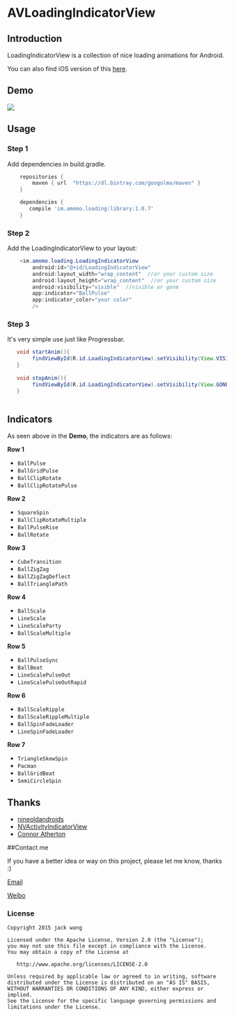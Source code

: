 
AVLoadingIndicatorView
===================

## Introduction
LoadingIndicatorView is a collection of nice loading animations for Android.

You can also find iOS version of this [here](https://github.com/ninjaprox/NVActivityIndicatorView).

## Demo
![](https://github.com/googolmo/AVLoadingIndicatorView/blob/master/Demo2.gif)

## Usage

### Step 1

Add dependencies in build.gradle.
```groovy
    repositories {
        maven { url  "https://dl.bintray.com/googolmo/maven" }
    }

    dependencies {
       compile 'im.amomo.loading:library:1.0.7'
    }
```

### Step 2

Add the LoadingIndicatorView to your layout:
```java
    <im.amomo.loading.LoadingIndicatorView
        android:id="@+id/LoadingIndicatorView"
        android:layout_width="wrap_content"  //or your custom size
        android:layout_height="wrap_content"  //or your custom size
        android:visibility="visible"  //visible or gone
        app:indicator="BallPulse"
        app:indicator_color="your color"
        />
```

### Step 3

It's very simple use just like Progressbar.
```java
   void startAnim(){
        findViewById(R.id.LoadingIndicatorView).setVisibility(View.VISIBLE);
   }
   
   void stopAnim(){
        findViewById(R.id.LoadingIndicatorView).setVisibility(View.GONE);
   }
   
```

## Indicators

As seen above in the **Demo**, the indicators are as follows:

**Row 1**
 * `BallPulse`
 * `BallGridPulse`
 * `BallClipRotate`
 * `BallClipRotatePulse`

**Row 2**
 * `SquareSpin`
 * `BallClipRotateMultiple`
 * `BallPulseRise`
 * `BallRotate`

**Row 3**
 * `CubeTransition`
 * `BallZigZag`
 * `BallZigZagDeflect`
 * `BallTrianglePath`

**Row 4**
 * `BallScale`
 * `LineScale`
 * `LineScaleParty`
 * `BallScaleMultiple`

**Row 5**
 * `BallPulseSync`
 * `BallBeat`
 * `LineScalePulseOut`
 * `LineScalePulseOutRapid`

**Row 6**
 * `BallScaleRipple`
 * `BallScaleRippleMultiple`
 * `BallSpinFadeLoader`
 * `LineSpinFadeLoader`

**Row 7**
 * `TriangleSkewSpin`
 * `Pacman`
 * `BallGridBeat`
 * `SemiCircleSpin`

## Thanks
- [nineoldandroids](https://github.com/JakeWharton/NineOldAndroids)
- [NVActivityIndicatorView](https://github.com/ninjaprox/NVActivityIndicatorView)
- [Connor Atherton](https://github.com/ConnorAtherton)

##Contact me

 If you have a better idea or way on this project, please let me know, thanks :)

[Email](mailto:81813780@qq.com)

[Weibo](http://weibo.com/601265161)




### License
```
Copyright 2015 jack wang

Licensed under the Apache License, Version 2.0 (the "License");
you may not use this file except in compliance with the License.
You may obtain a copy of the License at

   http://www.apache.org/licenses/LICENSE-2.0

Unless required by applicable law or agreed to in writing, software
distributed under the License is distributed on an "AS IS" BASIS,
WITHOUT WARRANTIES OR CONDITIONS OF ANY KIND, either express or implied.
See the License for the specific language governing permissions and
limitations under the License.
```

